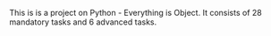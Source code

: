 This is is a project on Python - Everything is Object.
It consists of 28 mandatory tasks and 6 advanced tasks.
